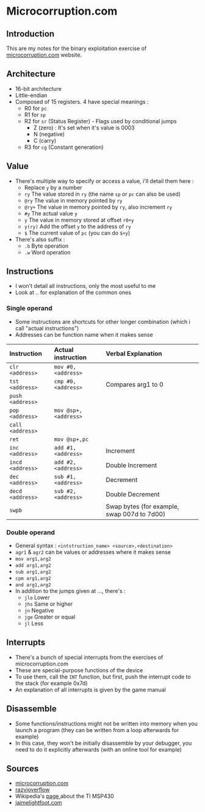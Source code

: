 # Microcorruption.com

## Introduction

This are my notes for the binary exploitation exercise of [microcorruption.com](https://microcorruption.com/) website.

## Architecture

* 16-bit architecture
* Little-endian
* Composed of 15 registers. 4 have special meanings :
  * R0 for `pc`
  * R1 for `sp`
  * R2 for `sr` \(Status Register\) - Flags used by conditional jumps
    * Z \(zero\) : It's set when it's value is 0003
    * N \(negative\)
    * C \(carry\)
  * R3 for `cg` \(Constant generation\)

## Value

* There's multiple way to specify or access a value, i'll detail them here :
  * Replace `y` by a number 
  * `ry` The value stored in `ry` \(the name `sp` or `pc` can also be used\)
  * `@ry` The value in memory pointed by `ry`
  * `@ry+` The value in memory pointed by `ry`, also increment `ry`
  * `#y` The actual value `y`
  * `y` The value in memory stored at offset `r0+y`
  * `y(ry)` Add the offset `y` to the address of `ry`
  * `$` The current value of `pc` \(you can do `$+y`\)
* There's also suffix :
  * `.b` Byte operation
  * `.w` Word operation

## Instructions

* I won't detail all instructions, only the most useful to me
* Look at .. for explanation of the common ones

### Single operand

* Some instructions are shortcuts for other longer combination \(which i call "actual instructions"\)
* Addresses can be function name when it makes sense

| Instruction | Actual instruction | Verbal Explanation |
| :--- | :--- | :--- |
| `clr <address>` | `mov #0,<address>` |  |
| `tst <address>` | `cmp #0,<address>` | Compares arg1 to 0 |
| `push <address>` |  |  |
| `pop <address>` | `mov @sp+,<address>` |  |
| `call <address>` |  |  |
|  `ret` | `mov @sp+,pc` |  |
| `inc <address>` | `add #1,<address>` | Increment |
| `incd <address>` | `add #2,<address>` | Double Increment |
| `dec <address>` | `sub #1,<address>` | Decrement |
| `decd <address>` | `sub #2,<address>` | Double Decrement |
| `swpb` |  | Swap bytes \(for example, swap 007d to 7d00\) |

### Double operand

* General syntax : `<intstruction_name> <source>,<destination>`
* `agr1` & `agr2` can be values or addresses where it makes sense
* `mov arg1,arg2`
* `add arg1,arg2`
* `sub arg1,arg2`
* `cpm arg1,arg2`
* `and arg1,arg2`
* In addition to the jumps given at ..., there's :
  * `jlo` Lower
  * `jhs` Same or higher
  * `jn` Negative
  * `jge` Greater or equal
  * `jl` Less

## Interrupts

* There's a bunch of special interrupts from the exercises of microcorruption.com
* These are special-purpose functions of the device
* To use them, call the `INT` function, but first, push the interrupt code to the stack \(for example 0x7d\)
* An explanation of all interrupts is given by the game manual

## Disassemble

* Some functions/instructions might not be written into memory when you launch a program \(they can be written from a loop afterwards for example\)
* In this case, they won't be initially disassemble by your debugger, you need to do it explicitly afterwards \(with an online tool for example\)

## Sources

* [microcorruption.com](https://microcorruption.com/)
* [razvioverflow](https://razvioverflow.github.io/microcorruption/)
* Wikipedia's [page ](https://en.wikipedia.org/wiki/TI_MSP430)about the TI MSP430
* [jaimelightfoot.com](https://jaimelightfoot.com/blog/)



